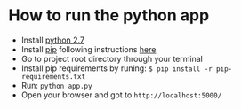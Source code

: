 # How to run the python app

- Install [python 2.7](https://www.python.org/downloads/)
- Install [pip](https://pypi.org/project/pip/) following instructions [here](https://pip.pypa.io/en/stable/installing/)
- Go to project root directory through your terminal
- Install pip requirements by runing: `$ pip install -r pip-requirements.txt`
- Run: `python app.py`
- Open your browser and got to `http://localhost:5000/`